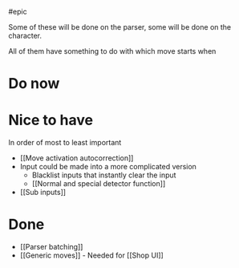 #epic 

Some of these will be done on the parser, some will be done on the character.

All of them have something to do with which move starts when

# Do now

# Nice to have
In order of most to least important
- [[Move activation autocorrection]]
-  Input could be made into a more complicated version
	- Blacklist inputs that instantly clear the input
	- [[Normal and special detector function]]
- [[Sub inputs]]

# Done
- [[Parser batching]]
- [[Generic moves]] - Needed for [[Shop UI]]
